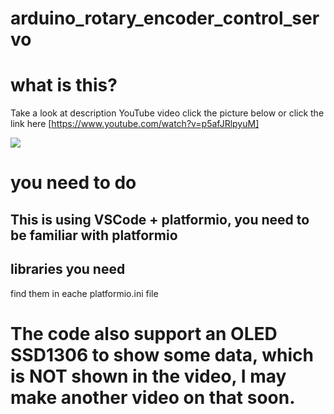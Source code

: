 # arduino_rotary_encoder_control_servo

# what is this?

Take a look at description YouTube video click the picture below or click the link here [https://www.youtube.com/watch?v=p5afJRlpyuM]


[![](https://img.youtube.com/vi/p5afJRlpyuM/0.jpg)](https://www.youtube.com/watch?v=p5afJRlpyuM)


# you need to do

## This is using VSCode + platformio, you need to be familiar with platformio

## libraries you need

find them in eache platformio.ini file

# The code also support an OLED SSD1306 to show some data, which is NOT shown in the video, I may make another video on that soon.

